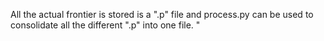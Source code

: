 All the actual frontier is stored is a ".p" file and process.py can be used to consolidate all the different ".p" into one file. "